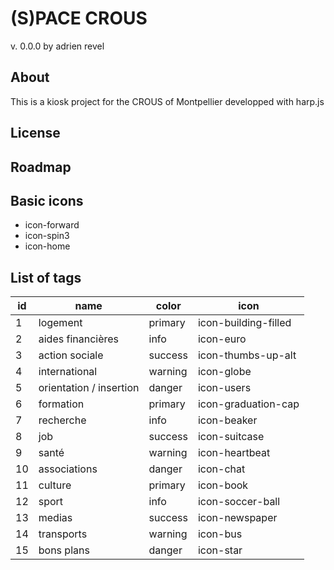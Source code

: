 (S)PACE CROUS
=============================================================================
v. 0.0.0
by adrien revel

## About
This is a kiosk project for the CROUS of Montpellier developped with harp.js

## License

## Roadmap

## Basic icons
* icon-forward
* icon-spin3
* icon-home

## List of tags
| id 	| name                    	| color   	| icon                     	|
|----	|-------------------------	|---------	|--------------------------	|
| 1  	| logement                	| primary 	| icon-building-filled     	|
| 2  	| aides financières       	| info    	| icon-euro               	|
| 3  	| action sociale          	| success 	| icon-thumbs-up-alt       	|
| 4  	| international           	| warning 	| icon-globe               	|
| 5  	| orientation / insertion 	| danger  	| icon-users               	|
| 6  	| formation               	| primary 	| icon-graduation-cap      	|
| 7  	| recherche               	| info    	| icon-beaker              	|
| 8  	| job                     	| success 	| icon-suitcase            	|
| 9  	| santé                   	| warning 	| icon-heartbeat           	|
| 10 	| associations            	| danger  	| icon-chat                	|
| 11 	| culture                 	| primary 	| icon-book                	|
| 12 	| sport                   	| info    	| icon-soccer-ball         	|
| 13 	| medias                  	| success 	| icon-newspaper           	|
| 14 	| transports              	| warning 	| icon-bus                 	|
| 15 	| bons plans              	| danger  	| icon-star                	|